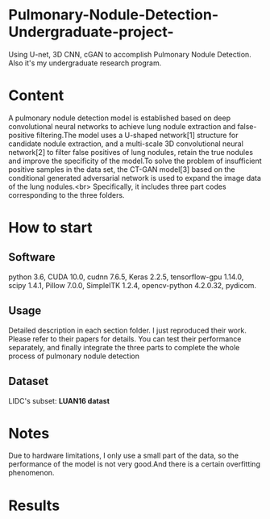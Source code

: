 # Pulmonary-Nodule-Detection-Undergraduate-project-
Using U-net, 3D CNN, cGAN to accomplish Pulmonary Nodule Detection. Also it's my undergraduate research program.


# Content
A pulmonary nodule detection model is established based on deep convolutional neural networks to achieve lung nodule extraction and false-positive filtering.The model uses a U-shaped network[1] structure for candidate nodule extraction, and a multi-scale 3D convolutional neural network[2] to filter false positives of lung nodules, retain the true nodules and improve the specificity of the model.To solve the problem of insufficient positive samples in the data set, the CT-GAN model[3] based on the conditional generated adversarial network is used to expand the image data of the lung nodules.\<br>
Specifically, it includes three part codes corresponding to the three folders.

# How to start
## Software
python 3.6, CUDA 10.0, cudnn 7.6.5, Keras 2.2.5, tensorflow-gpu 1.14.0, scipy 1.4.1, Pillow 7.0.0, SimpleITK 1.2.4, opencv-python 4.2.0.32,
pydicom.

## Usage
Detailed description in each section folder. I just reproduced their work. Please refer to their papers for details. You can test their performance separately, and finally integrate the three parts to complete the whole process of pulmonary nodule detection

## Dataset
LIDC's subset: **LUAN16 datast** 


# Notes
Due to hardware limitations, I only use a small part of the data, so the performance of the model is not very good.And there is a certain overfitting phenomenon.

# Results

